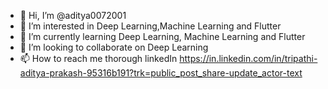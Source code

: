 - 👋 Hi, I’m @aditya0072001
- 👀 I’m interested in Deep Learning,Machine Learning and Flutter
- 🌱 I’m currently learning Deep Learning, Machine Learning and Flutter
- 💞️ I’m looking to collaborate on Deep Learning
- 📫 How to reach me thorough linkedIn https://in.linkedin.com/in/tripathi-aditya-prakash-95316b191?trk=public_post_share-update_actor-text

<!---
aditya0072001/aditya0072001 is a ✨ special ✨ repository because its `README.md` (this file) appears on your GitHub profile.
You can click the Preview link to take a look at your changes.
--->
